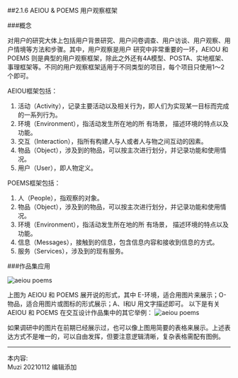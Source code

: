 ##2.1.6 AEIOU & POEMS 用户观察框架

###概念

对用户的研究大体上包括用户背景研究、用户问卷调查、用户访谈、用户观察、用户情境等方法和步骤。其中，用户观察是用户
研究中非常重要的一环，AEIOU 和 POEMS 则是典型的用户观察框架，除此之外还有4A模型、POSTA、实地框架、事理框架等。不同的用户观察框架适用于不同类型的项目，每个项目只使用1～2个即可。

AEIOU框架包括：
1. 活动（Activity），记录主要活动以及相关行为，即人们为实现某一目标而完成的一系列行为。
2. 环境（Environment），指活动发生所在地的所
有场景， 描述环境的特点以及功能。
3. 交互（Interaction），指所有构建人与人或者人与物之间互动的因素。
4. 物品（Object），涉及到的物品，可以按主次进行划分，并记录功能和使用情况。
5. 用户（User），即人物定义。

POEMS框架包括：
1. 人（People），指观察的对象。
2. 物品（Object），涉及到的物品，可以按主次进行划分，并记录功能和使用情况。
3. 环境（Environment），指活动发生所在地的所
有场景， 描述环境的特点以及功能。
4. 信息（Messages），接触到的信息，包含信息内容和接收到信息的方式。
5. 服务（Services），涉及到的现有服务。



###作品集应用

![aeiou poems](http://kitpic.makebi.net/2021/ixd_11.jpg)

上图为 AEIOU 和 POEMS 展开说的形式，其中 E-环境，适合用图片来展示；O-物品，适合用图片或图标的形式展示；A、I和U 用文字描述即可。
以下是有关 AEIOU 和 POEMS 在交互设计作品集中的其它举例：
![aeiou poems](http://kitpic.makebi.net/2021/ixd_12.jpg)

如果调研中的图片在前期已经展示过，也可以像上图用简要的表格来展示。上述表达方式不是唯一的，可以自由发挥，但要注意逻辑清晰，复杂表格需配有图例。


---
本内容:  
Muzi 20210112 编辑添加

